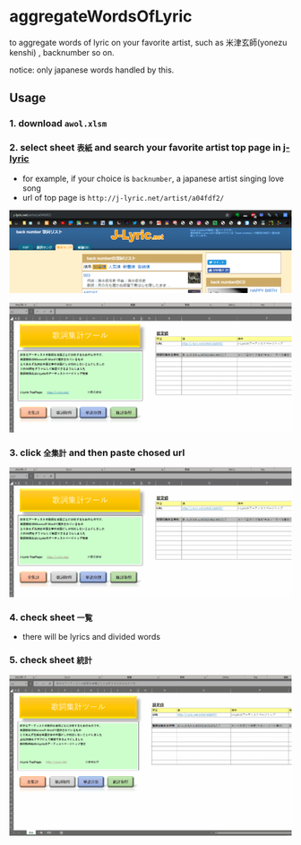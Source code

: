 
# aggregateWordsOfLyric

to aggregate words of lyric on your favorite artist, such as 米津玄師(yonezu kenshi) , backnumber so on.

notice: only japanese words handled by this.

## Usage

### 1. download `awol.xlsm`

### 2. select sheet `表紙` and search your favorite artist top page in [j-lyric](http://j-lyric.net/)

- for example, if your choice is `backnumber`, a japanese artist singing love song
- url of top page is `http://j-lyric.net/artist/a04fdf2/`

![j-lyric_site_image](https://github.com/tutttuwi/aggregateWordsOfLyric/raw/master/image/01_j-lyricArtistpage.png)

![how_to_get_url](https://github.com/tutttuwi/aggregateWordsOfLyric/raw/master/image/02_get_url.gif)

### 3. click `全集計` and then paste chosed url

![zenshukei](https://github.com/tutttuwi/aggregateWordsOfLyric/raw/master/image/03_zenshukei.gif)

### 4. check sheet `一覧`

- there will be lyrics and divided words

### 5. check sheet `統計`

![confirm_toukei](https://github.com/tutttuwi/aggregateWordsOfLyric/raw/master/image/04_toukei.gif)
